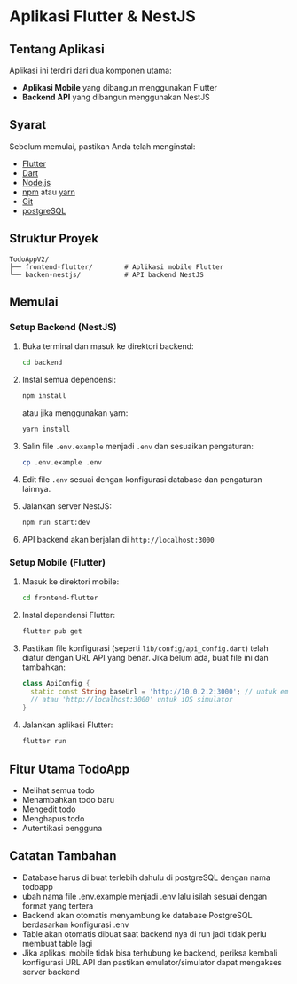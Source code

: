 # Aplikasi Flutter & NestJS

## Tentang Aplikasi
Aplikasi ini terdiri dari dua komponen utama:
- **Aplikasi Mobile** yang dibangun menggunakan Flutter
- **Backend API** yang dibangun menggunakan NestJS

## Syarat
Sebelum memulai, pastikan Anda telah menginstal:

- [Flutter](https://flutter.dev/docs/get-started/install) 
- [Dart](https://dart.dev/get-dart) 
- [Node.js](https://nodejs.org/) 
- [npm](https://www.npmjs.com/) atau [yarn](https://yarnpkg.com/)
- [Git](https://git-scm.com/)
- [postgreSQL](https://www.postgresql.org/download/)

## Struktur Proyek
```
TodoAppV2/
├── frontend-flutter/        # Aplikasi mobile Flutter
└── backen-nestjs/           # API backend NestJS
```

## Memulai

### Setup Backend (NestJS)

1. Buka terminal dan masuk ke direktori backend:
   ```bash
   cd backend
   ```

2. Instal semua dependensi:
   ```bash
   npm install
   ```
   atau jika menggunakan yarn:
   ```bash
   yarn install
   ```

3. Salin file `.env.example` menjadi `.env` dan sesuaikan pengaturan:
   ```bash
   cp .env.example .env
   ```

4. Edit file `.env` sesuai dengan konfigurasi database dan pengaturan lainnya.


5. Jalankan server NestJS:
   ```bash
   npm run start:dev
   ```
   
6. API backend akan berjalan di `http://localhost:3000`

### Setup Mobile (Flutter)

1. Masuk ke direktori mobile:
   ```bash
   cd frontend-flutter
   ```

2. Instal dependensi Flutter:
   ```bash
   flutter pub get
   ```

3. Pastikan file konfigurasi (seperti `lib/config/api_config.dart`) telah diatur dengan URL API yang benar. Jika belum ada, buat file ini dan tambahkan:
   ```dart
   class ApiConfig {
     static const String baseUrl = 'http://10.0.2.2:3000'; // untuk emulator Android
     // atau 'http://localhost:3000' untuk iOS simulator
   }
   ```

4. Jalankan aplikasi Flutter:
   ```bash
   flutter run
   ```

## Fitur Utama TodoApp

- Melihat semua todo
- Menambahkan todo baru
- Mengedit todo
- Menghapus todo
- Autentikasi pengguna

## Catatan Tambahan
- Database harus di buat terlebih dahulu di postgreSQL dengan nama todoapp
- ubah nama file .env.example menjadi .env lalu isilah sesuai dengan format yang tertera
- Backend akan otomatis menyambung ke database PostgreSQL berdasarkan konfigurasi .env
- Table akan otomatis dibuat saat backend nya di run jadi tidak perlu membuat table lagi
- Jika aplikasi mobile tidak bisa terhubung ke backend, periksa kembali konfigurasi URL API dan pastikan emulator/simulator dapat mengakses server backend
